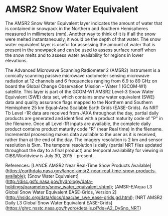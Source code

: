 # AMSR2 Snow Water Equivalent
The AMSR2 Snow Water Equivalent layer indicates the amount of water that is contained in snowpack in the Northern and Southern Hemispheres measured in millimeters (mm). Another way to think of it is if all the snow were melted instantaneously, it would be the depth of that water. The snow water equivalent layer is useful for assessing the amount of water that is present in the snowpack and can be used to assess surface runoff when the snow melts and to assess water availability for regions in lower elevations.

The Advanced Microwave Scanning Radiometer 2 (AMSR2) instrument is a conically scanning passive microwave radiometer sensing microwave radiation at 12 channels and 6 frequencies ranging from 6.9 to 89 GHz on board the Global Change Observation Mission – Water 1 (GCOM-W1) satellite. This layer is part of the GCOM-W1 AMSR2 Level-3 Snow Water Equivalent (SWE) data set, which contains snow water equivalent (SWE) data and quality assurance flags mapped to the Northern and Southern Hemisphere 25 km Equal-Area Scalable Earth Grids (EASE-Grids). As NRT Tb Level -1R data are received from JAXA throughout the day, partial daily products are generated and identified with a product maturity code of "P" in the filename. Once all Level-1R inputs are available, the complete daily product contains product maturity code "R" (near Real time) in the filename. Incremental processing makes data available to the user as it is received, rather than at the end of the day.  The imagery resolution is 2 km and sensor resolution is 5km. The temporal resolution is daily (partial NRT files updated throughout the day to a final product) and temporal availability for viewing in GIBS/Worldview is July 30, 2015 - present.

References: [LANCE AMSR2 Near Real-Time Snow Products Available] (https://earthdata.nasa.gov/lance-amsr2-near-real-time-snow-products-available); [Snow Water Equivalent] (http://disc.gsfc.nasa.gov/hydrology/data-holdings/parameters/snow_water_equivalent.shtml); [AMSR-E/Aqua L3 Global Snow Water Equivalent EASE-Grids, Version 2] (http://nsidc.org/data/docs/daac/ae_swe_ease-grids.gd.html);  [NRT AMSR2 Daily L3 Global Snow Water Equivalent EASE-Grids] (https://ghrc.nsstc.nasa.gov/hydro/details.pl?ds=A2_DySno_NRT)
